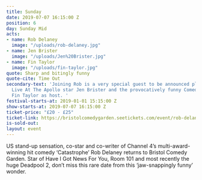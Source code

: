 ```yaml
---
title: Sunday
date: 2019-07-07 16:15:00 Z
position: 6
day: Sunday Mid
acts:
- name: Rob Delaney
  image: "/uploads/rob-delaney.jpg"
- name: Jen Brister
  image: "/uploads/Jen%20Brister.jpg"
- name: Fin Taylor
  image: "/uploads/fin-taylor.jpg"
quote: Sharp and bitingly funny
quote-cite: Time Out
secondary-text: 'Joining Rob is a very special guest to be announced plus the razor-sharp
  Live At The Apollo star Jen Brister and the provocatively funny Comedy Central star
  Fin Taylor as host. '
festival-starts-at: 2019-01-01 15:15:00 Z
show-starts-at: 2019-07-07 16:15:00 Z
ticket-price: "£20 - £25"
ticket-link: https://bristolcomedygarden.seetickets.com/event/rob-delaney/big-top-bristol-comedy-garden/1365183
is-sold-out: 
layout: event
---
```


US stand-up sensation, co-star and co-writer of Channel 4’s multi-award-winning hit comedy ‘Catastrophe’ Rob Delaney returns to Bristol Comedy Garden. Star of Have I Got News For You, Room 101 and most recently the huge Deadpool 2, don’t miss this rare date from this ‘jaw-snappingly funny’ wonder.